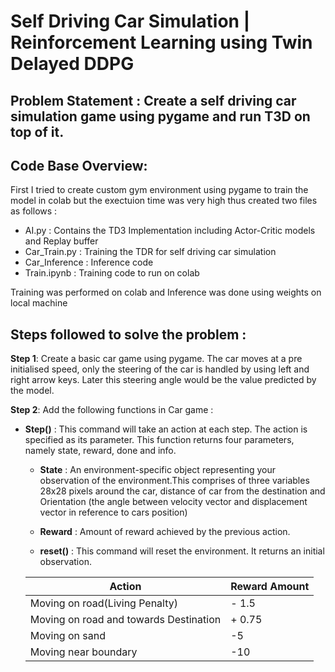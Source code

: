 # Self Driving Car Simulation | Reinforcement Learning using Twin Delayed DDPG

## Problem Statement : Create a self driving car simulation game using pygame and run T3D on top of it.

## Code Base Overview:


First I tried to create custom gym environment using pygame to train the model in colab but the exectuion time was very high thus created two files as follows :

* AI.py : Contains the TD3 Implementation including Actor-Critic models and Replay buffer
* Car_Train.py : Training the TDR for self driving car simulation
* Car_Inference : Inference code
* Train.ipynb : Training code to run on colab

Training was performed on colab and Inference was done using weights on local machine

## Steps followed to solve the problem :

__Step 1__: Create a basic car game using pygame. The car moves at a pre initialised speed, only the steering of the car is handled by using left and right arrow keys. Later this steering angle would be the value predicted by the model.

__Step 2__: Add the following functions in Car game :

* __Step()__ : This command will take an action at each step. The action is specified as its parameter. This function returns four parameters, namely state, reward, done and info.

  * __State__ : An environment-specific object representing your observation of the environment.This comprises of three variables 28x28 pixels around the car, distance of car from the destination and Orientation (the angle between velocity vector and displacement vector in reference to cars position) 
  
  * __Reward__ : Amount of reward achieved by the previous action.

  * __reset()__ : This command will reset the environment. It returns an initial observation.
  
  Action                                 | Reward Amount
  -------------------------------------- | -------------
  Moving on road(Living Penalty)         | - 1.5
  Moving on road and towards Destination | + 0.75
  Moving on sand                         | -5 
  Moving near boundary                   | -10


